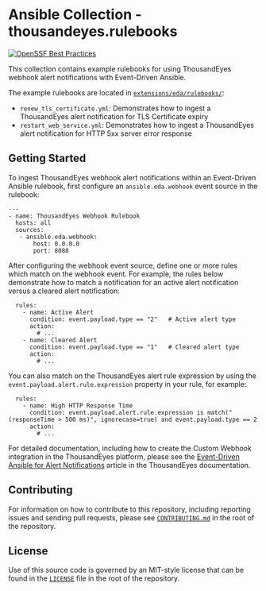# Ansible Collection - thousandeyes.rulebooks

 [![OpenSSF Best Practices](https://www.bestpractices.dev/projects/9367/badge)](https://www.bestpractices.dev/projects/9367)

This collection contains example rulebooks for using ThousandEyes webhook alert notifications with 
Event-Driven Ansible. 

The example rulebooks are located in [`extensions/eda/rulebooks/`](extensions/eda/rulebooks):

   * `renew_tls_certificate.yml`: Demonstrates how to ingest a ThousandEyes alert notification for 
        TLS Certificate expiry
   * `restart_web_service.yml`: Demonstrates how to ingest a ThousandEyes alert notification for HTTP 
        5xx server error response

## Getting Started

To ingest ThousandEyes webhook alert notifications within an Event-Driven Ansible rulebook, first 
configure an `ansible.eda.webhook` event source in the rulebook:

```
---
- name: ThousandEyes Webhook Rulebook
  hosts: all
  sources:
   - ansible.eda.webhook:
       host: 0.0.0.0
       port: 8080

```

After configuring the webhook event source, define one or more rules which match on the webhook 
event. For example, the rules below demonstrate how to match a notification for an active alert 
notification versus a cleared alert notification:

```
  rules:
    - name: Active Alert 
      condition: event.payload.type == "2"   # Active alert type
      action:
        # ... 
    - name: Cleared Alert
      condition: event.payload.type == "1"   # Cleared alert type
      action:
        # ... 
```

You can also match on the ThousandEyes alert rule expression by using the 
`event.payload.alert.rule.expression` property in your rule, for example:

```
  rules:
    - name: High HTTP Response Time
      condition: event.payload.alert.rule.expression is match("(responseTime > 500 ms)", ignorecase=true) and event.payload.type == 2
      action:
        # ...
```

For detailed documentation, including how to create the Custom Webhook integration in the
ThousandEyes platform, please see the [Event-Driven Ansible for Alert Notifications](https://docs.thousandeyes.com/product-documentation/integration-guides/custom-webhook-examples/event-driven-ansible-for-alert-notifs)
article in the ThousandEyes documentation. 

## Contributing

For information on how to contribute to this repository, including reporting issues and sending pull 
requests, please see [`CONTRIBUTING.md`](CONTRIBUTING.md) in the root of the repository. 

## License

Use of this source code is governed by an MIT-style license that can be found in the [`LICENSE`](LICENSE) file 
in the root of the repository. 

